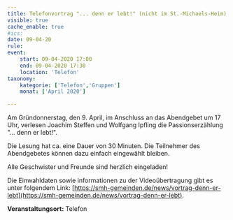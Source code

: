 ```yaml
---
title: Telefonvortrag "... denn er lebt!" (nicht im St.-Michaels-Heim)
visible: true
cache_enable: true
#ics: 
date: 09-04-20
rule: 
event:
	start: 09-04-2020 17:00
	end: 09-04-2020 17:30
	location: 'Telefon'
taxonomy:
	kategorie: ['Telefon','Gruppen']
	monat: ['April 2020']

---
```

Am Gründonnerstag, den 9. April, im Anschluss an das Abendgebet um 17 Uhr, verlesen Joachim Steffen und Wolfgang Ipfling die Passionserzählung "... denn er lebt!".

Die Lesung hat ca. eine Dauer von 30 Minuten. Die Teilnehmer des Abendgebetes können dazu einfach eingewählt bleiben.

Alle Geschwister und Freunde sind herzlich eingeladen!

Die Einwahldaten sowie informationen zu der Videoübertragung gibt es unter folgendem Link: [https://smh-gemeinden.de/news/vortrag-denn-er-lebt](https://smh-gemeinden.de/news/vortrag-denn-er-lebt).



**Veranstaltungsort:** Telefon

